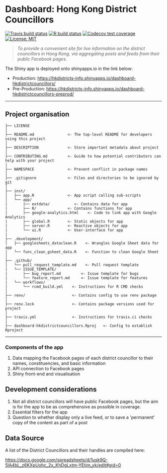 # Dashboard: Hong Kong District Councillors

[![Travis build status](https://travis-ci.com/avisionh/dashboard-hkdistrictcouncillors.svg?branch=master)](https://travis-ci.com/avisionh/dashboard-hkdistrictcouncillors) [![R build status](https://github.com/avisionh/dashboard-hkdistrictcouncillors/workflows/R-CMD-check/badge.svg)](https://github.com/avisionh/dashboard-hkdistrictcouncillors/actions) [![Codecov test coverage](https://codecov.io/gh/avisionh/dashboard-hkdistrictcouncillors/branch/master/graph/badge.svg)](https://codecov.io/gh/avisionh/dashboard-hkdistrictcouncillors?branch=master) [![License: MIT](https://img.shields.io/badge/License-MIT-yellow.svg)](https://opensource.org/licenses/MIT) 

> *To provide a convenient site for live information on the district councillors in Hong Kong, via aggregating posts and feeds from their public Facebook pages.*

The Shiny app is deployed onto shinyapps.io in the link below:

 - Production: https://hkdistricts-info.shinyapps.io/dashboard-hkdistrictcouncillors/
 - Pre-Production: https://hkdistricts-info.shinyapps.io/dashboard-hkdistrictcouncillors-preprod/

***

## Project organisation

    ├── LICENSE
    │
    ├── README.md               <- The top-level README for developers using this project
    │
    ├── DESCRIPTION             <- Store important metadata about project
    │
    ├── CONTRIBUTING.md         <- Guide to how potential contributors can help with your project
    │
    ├── NAMESPACE               <- Prevent conflict in package names
    │
    ├── .gitignore              <- Files and directories to be ignored by git
    │
    ├── inst/
    │   ├── app.R               <- App script calling sub-scripts
    │   └── app/               
    |       ├── extdata/           <- Contains data for app
    |       ├── R/              <- Contains functions for app
    |       ├── google-analytics.html    <- Code to link app with Google Analytics
    |       ├── global.R        <- Static objects for app
    |       ├── server.R        <- Reactive objects for app
    |       └── ui.R            <- User-interface for app
    |
    ├── .development/
    │   ├── googlesheets_dataclean.R    <- Wrangles Google Sheet data for app
    │   └── func_clean_gsheet_data.R    <- Function to clean Google Sheet
    │
    ├── .github/                         
    │   └── pull_request_template.md    <- Pull request template
    |   └── ISSUE_TEMPLATE/
    |       ├── bug_report.md         <- Issue template for bugs
    |       └── feature_report.md     <- Issue template for features
    |   └── workflows/
    |       └── rcmd_build.yml    <- Instructions for R CMD checks
    │
    ├── renv/                     <- Contains config to use renv package
    │
    ├── renv.lock                 <- Contains package versions used for project
    │
    ├── travis.yml                <- Instructions for travis.ci checks
    │
    ├── dashboard-hkdistrictcouncillors.Rproj   <- Config to establish Rproject

***

### Components of the app
1. Data mapping the Facebook pages of each district councillor to their names, constituencies, and basic information
2. API connection to Facebook pages
3. Shiny front-end and visualisation

## Development considerations
1. Not all district councillors will have public Facebook pages, but the aim is for the app to be as comprehensive as possible in coverage.
2. Essential filters for the app
3. Question to whether display only a live feed, or to save a 'permanent' copy of the content as part of a post

## Data Source

A list of the District Councillors and their handles are compiled here:

https://docs.google.com/spreadsheets/d/1usk9Q-5lA4bL_z6KXpUohc_2x_KhDgLxtm-YEtim_yk/edit#gid=0
